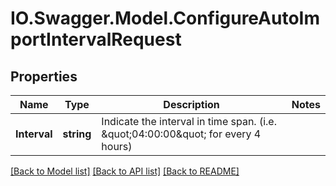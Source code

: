 # IO.Swagger.Model.ConfigureAutoImportIntervalRequest
## Properties

Name | Type | Description | Notes
------------ | ------------- | ------------- | -------------
**Interval** | **string** | Indicate the interval in time span. (i.e. \&quot;04:00:00\&quot; for every 4 hours) | 

[[Back to Model list]](../README.md#documentation-for-models) [[Back to API list]](../README.md#documentation-for-api-endpoints) [[Back to README]](../README.md)

